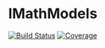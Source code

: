 # IMathModels

[![Build Status](https://github.com/viraltux/IMathModels.jl/workflows/CI/badge.svg)](https://github.com/viraltux/IMathModels.jl/actions)
[![Coverage](https://codecov.io/gh/viraltux/IMathModels.jl/branch/master/graph/badge.svg)](https://codecov.io/gh/viraltux/IMathModels.jl)
